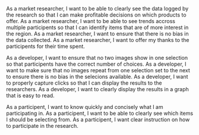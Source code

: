 As a market researcher, I want to be able to clearly see the data logged by the research so that I can make profitable decisions on which products to offer.
As a market researcher, I want to be able to see trends accross multiple participents so that I can identify items that are of more interest in the region.
As a market researcher, I want to ensure that there is no bias in the data collected.
As a market researcher, I want to offer my thanks to the participents for their time spent.

As a developer, I want to ensure that no two images show in one selection so that participents have the correct number of choices.
As a developer, I want to make sure that no images repeat from one selection set to the next to ensure there is no bias in the selecions available.
As a developer, I want to properly capture clicks so that I can display the results to the researchers.
As a developer, I want to clearly display the results in a graph that is easy to read.

As a participent, I want to know quickly and concisely what I am participating in.
As a participent, I want to be able to clearly see which items I should be selecting from.
As a participent, I want clear instruction on how to participate in the research.